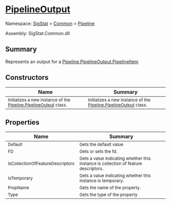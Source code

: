 # [PipelineOutput](./PipelineOutput.md)

Namespace: [SigStat]() > [Common](./../README.md) > [Pipeline](./README.md)

Assembly: SigStat.Common.dll

## Summary
Represents an output for a [Pipeline.PipelineOutput.PipelineItem](https://github.com/hargitomi97/sigstat/blob/master/docs/md/.md)

## Constructors

| Name | Summary | 
| --- | --- | 
| <sub>Initializes a new instance of the [Pipeline.PipelineOutput](https://github.com/hargitomi97/sigstat/blob/master/docs/md/SigStat/Common/Pipeline/PipelineOutput.md) class.</sub> | <sub>Initializes a new instance of the [Pipeline.PipelineOutput](https://github.com/hargitomi97/sigstat/blob/master/docs/md/SigStat/Common/Pipeline/PipelineOutput.md) class.</sub> | <br>


## Properties

| Name | Summary | 
| --- | --- | 
| <sub>Default</sub> | <sub>Gets the default value</sub> | <br>
| <sub>FD</sub> | <sub>Gets or sets the fd.</sub> | <br>
| <sub>IsCollectionOfFeatureDescriptors</sub> | <sub>Gets a value indicating whether this instance is collection of feature descriptors.</sub> | <br>
| <sub>IsTemporary</sub> | <sub>Gets a value indicating whether this instance is temporary.</sub> | <br>
| <sub>PropName</sub> | <sub>Gets the name of the property.</sub> | <br>
| <sub>Type</sub> | <sub>Gets the type of the property</sub> | <br>


